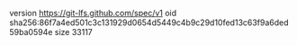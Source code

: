version https://git-lfs.github.com/spec/v1
oid sha256:86f7a4ed501c3c131929d0654d5449c4b9c29d10fed13c63f9a6ded59ba0594e
size 33117
